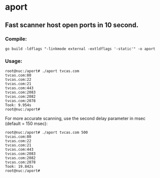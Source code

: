 # aport

## Fast scanner host open ports in 10 second.

### Compile:
```
go build -ldflags "-linkmode external -extldflags '-static'" -o aport
```

### Usage:
```
root@nuc:/aport# ./aport tvcas.com
tvcas.com:80
tvcas.com:22
tvcas.com:21
tvcas.com:443
tvcas.com:2083
tvcas.com:2082
tvcas.com:2078
Took: 9.954s
root@nuc:/aport# 
```

For more accurate scanning, use the second delay parameter in msec (default = 150 msec):
```
root@nuc:/aport# ./aport tvcas.com 500
tvcas.com:80
tvcas.com:22
tvcas.com:21
tvcas.com:443
tvcas.com:2083
tvcas.com:2082
tvcas.com:2078
Took: 19.842s
root@nuc:/aport# 
```
